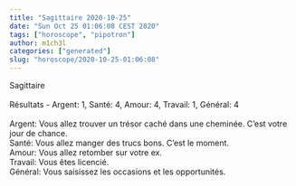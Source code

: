 ```yaml
---
title: "Sagittaire 2020-10-25"
date: "Sun Oct 25 01:06:08 CEST 2020"
tags: ["horoscope", "pipotron"]
author: m1ch3l
categories: ["generated"]
slug: "horoscope/2020-10-25-01:06:08"
---
```


Sagittaire<br>
<br>
Résultats - Argent: 1, Santé: 4, Amour: 4, Travail: 1, Général: 4<br>
<br>
Argent:  Vous allez trouver un trésor caché dans une cheminée. C’est votre jour de chance.<br>
Santé:   Vous allez manger des trucs bons. C’est le moment.<br>
Amour:   Vous allez retomber sur votre ex. <br>
Travail: Vous êtes licencié. <br>
Général: Vous saisissez les occasions et les opportunités.<br>
